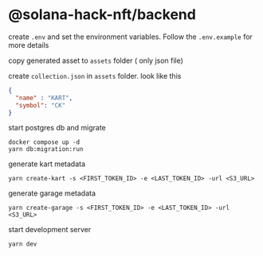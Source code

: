# @solana-hack-nft/backend


create `.env` and set the environment variables. Follow the `.env.example` for more details


copy generated asset to `assets` folder ( only json file)

create `collection.json` in `assets` folder. look like this
```json
{
  "name" : "KART",
  "symbol": "CK"
}
```

start postgres db and migrate
```
docker compose up -d
yarn db:migration:run
```

generate kart metadata
```
yarn create-kart -s <FIRST_TOKEN_ID> -e <LAST_TOKEN_ID> -url <S3_URL>
```

generate garage metadata
```
yarn create-garage -s <FIRST_TOKEN_ID> -e <LAST_TOKEN_ID> -url <S3_URL>
```

start development server
```
yarn dev
```



